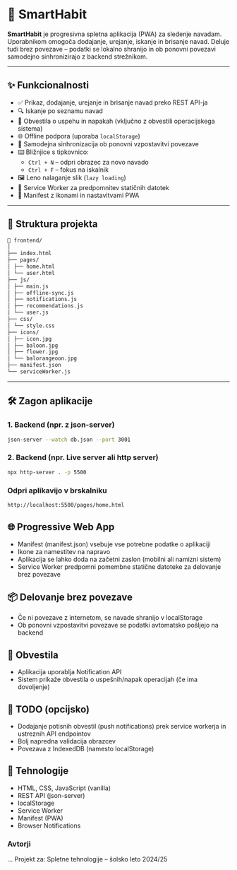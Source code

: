 # 📱 SmartHabit

**SmartHabit** je progresivna spletna aplikacija (PWA) za sledenje navadam. Uporabnikom omogoča dodajanje, urejanje, iskanje in brisanje navad. Deluje tudi brez povezave – podatki se lokalno shranijo in ob ponovni povezavi samodejno sinhronizirajo z backend strežnikom.

---

## ✨ Funkcionalnosti

- ✅ Prikaz, dodajanje, urejanje in brisanje navad preko REST API-ja
- 🔍 Iskanje po seznamu navad
- 🔔 Obvestila o uspehu in napakah (vključno z obvestili operacijskega sistema)
- 🌐 Offline podpora (uporaba `localStorage`)
- 🔄 Samodejna sinhronizacija ob ponovni vzpostavitvi povezave
- ⌨️ Bližnjice s tipkovnico:
  - `Ctrl + N` – odpri obrazec za novo navado
  - `Ctrl + F` – fokus na iskalnik
- 🖼️ Leno nalaganje slik (`lazy loading`)
- 💾 Service Worker za predpomnitev statičnih datotek
- 📲 Manifest z ikonami in nastavitvami PWA

---

## 📁 Struktura projekta
```bash
📁 frontend/
│
├── index.html
├── pages/
│ ├── home.html
│ └── user.html
├── js/
│ ├── main.js
│ ├── offline-sync.js
│ ├── notifications.js
│ ├── recommendations.js
│ └── user.js
├── css/
│ └── style.css
├── icons/
│ ├── icon.jpg
│ ├── baloon.jpg
│ ├── flower.jpg
│ └── balorangeoon.jpg
├── manifest.json
└── serviceWorker.js
```
------

## 🛠️ Zagon aplikacije

### 1. Backend (npr. z json-server)

```bash
json-server --watch db.json --port 3001
```
### 2. Backend (npr. Live server ali http server)
```bash
npx http-server . -p 5500
```
### Odpri aplikavijo v brskalniku
```bash
http://localhost:5500/pages/home.html
```
## 🌐 Progressive Web App
- Manifest (manifest.json) vsebuje vse potrebne podatke o aplikaciji
- Ikone za namestitev na napravo
- Aplikacija se lahko doda na začetni zaslon (mobilni ali namizni sistem)
- Service Worker predpomni pomembne statične datoteke za delovanje brez povezave

## 📦 Delovanje brez povezave
- Če ni povezave z internetom, se navade shranijo v localStorage
- Ob ponovni vzpostavitvi povezave se podatki avtomatsko pošljejo na backend

## 🔔 Obvestila
- Aplikacija uporablja Notification API
- Sistem prikaže obvestila o uspešnih/napak operacijah (če ima dovoljenje)

## 📌 TODO (opcijsko)
 - Dodajanje potisnih obvestil (push notifications) prek service workerja in ustreznih API endpointov
 - Bolj napredna validacija obrazcev
 - Povezava z IndexedDB (namesto localStorage)

## 🧪 Tehnologije
- HTML, CSS, JavaScript (vanilla)
- REST API (json-server)
- localStorage
- Service Worker
- Manifest (PWA)
- Browser Notifications
### Avtorji
...
Projekt za: Spletne tehnologije – šolsko leto 2024/25
